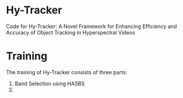# Hy-Tracker
Code for Hy-Tracker: A Novel Framework for Enhancing Efficiency and Accuracy of Object Tracking in Hyperspectral Videos
# Training
The training of Hy-Tracker consists of three parts:
1. Band Selection using HASBS
2. 
